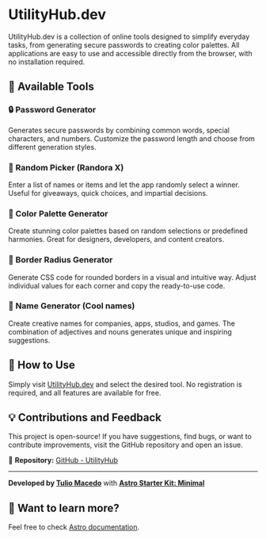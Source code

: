 # UtilityHub.dev

UtilityHub.dev is a collection of online tools designed to simplify everyday tasks, from generating secure passwords to creating color palettes. All applications are easy to use and accessible directly from the browser, with no installation required.

## 🚀 Available Tools

### 🔒 Password Generator

Generates secure passwords by combining common words, special characters, and numbers. Customize the password length and choose from different generation styles.

### 🎲 Random Picker (Randora X)

Enter a list of names or items and let the app randomly select a winner. Useful for giveaways, quick choices, and impartial decisions.

### 🎨 Color Palette Generator

Create stunning color palettes based on random selections or predefined harmonies. Great for designers, developers, and content creators.

### 🔘 Border Radius Generator

Generate CSS code for rounded borders in a visual and intuitive way. Adjust individual values for each corner and copy the ready-to-use code.

### 📛 Name Generator (Cool names)

Create creative names for companies, apps, studios, and games. The combination of adjectives and nouns generates unique and inspiring suggestions.

## 📄 How to Use

Simply visit [UtilityHub.dev](https://utilityhub.dev) and select the desired tool. No registration is required, and all features are available for free.

## 💡 Contributions and Feedback

This project is open-source! If you have suggestions, find bugs, or want to contribute improvements, visit the GitHub repository and open an issue.

📌 **Repository:** [GitHub - UtilityHub](https://github.com/teseu/webapps)

---

**Developed by [Tulio Macedo](https://github.com/teseu/webapps)** with **[Astro Starter Kit: Minimal](https://astro.build/)**

## 👀 Want to learn more?

Feel free to check [Astro documentation](https://docs.astro.build).
